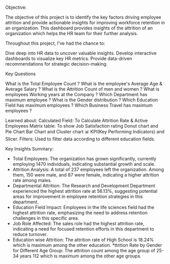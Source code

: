 Objective:

The objective of this project is to identify the key factors driving employee attrition and provide actionable insights for improving workforce retention in an organization. This dashboard provides insights of the attrition of an organization which helps the HR team for their further analysis.

Throughout this project, I've had the chance to:

Dive deep into HR data to uncover valuable insights.
Develop interactive dashboards to visualize key HR metrics.
Provide data-driven recommendations for strategic decision-making.

 Key Questions 

What is the Total Employee Count ?
What is the employee's Average Age & Average Salary ?
What is the Attrition Count of men and women ?
What is employees Working years at the Company ?
Which Department has maximum employee ?
What is the Gender distribution ?
Which Education Field has maximum employees ?
Which Business Travel has maximum employees ?



Learned about:
Calculated Field: To Calculate Attrition Rate & Active Employees
Matrix table: To show Job Satisfaction rating
Donut chart and Pie Chart
Bar Chart and Cluster chart 📊
KPI(Key Performing Indicators) and Slicer.
Filters: Used to filter data according to different education fields.


Key Insights Summary:
* Total Employees: The organization has grown significantly, currently employing 1470 individuals, indicating substantial growth and scale.
* Attrition Analysis: A total of 237 employees left the organization. Among them, 150 were male, and 87 were female, indicating a higher attrition rate among males.
* Departmental Attrition: The Research and Development Department experienced the highest attrition rate at 56.13%, suggesting potential areas for improvement in employee retention strategies in this department.
* Education Field Impact: Employees in the life sciences field had the highest attrition rate, emphasizing the need to address retention challenges in this specific area.
* Job Role Affected: The sales role had the highest attrition rate, indicating a need for focused retention efforts in this department to reduce turnover.
* Education wise Attrition: The attrition rate of High School is 18.24% which is maximum among the other education.
*ttrition Rate by Gender for Different Age Group: The attrition count among the age group of 25-34 years 112 which is maximum among the other age groups.
